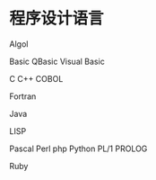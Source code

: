 # 程序设计语言
Algol

Basic
QBasic
Visual Basic

C
C++
COBOL

Fortran

Java

LISP

Pascal
Perl
php
Python
PL/1
PROLOG

Ruby
